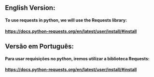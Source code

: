 ## English Version:
#### To use requests in python, we will use the Requests library:
#### https://docs.python-requests.org/en/latest/user/install/#install

## Versão em Português:
#### Para usar requisições no python, iremos utilizar a biblioteca Requests:
#### https://docs.python-requests.org/en/latest/user/install/#install

